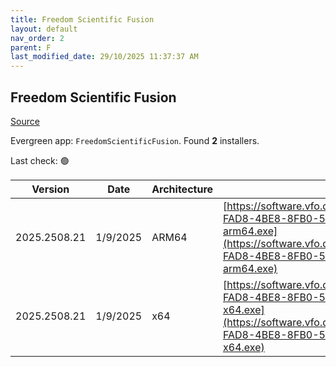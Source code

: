 ```yaml
---
title: Freedom Scientific Fusion
layout: default
nav_order: 2
parent: F
last_modified_date: 29/10/2025 11:37:37 AM
---
```


## Freedom Scientific Fusion

[Source](https://www.freedomscientific.com/products/software/fusion/)

Evergreen app: `FreedomScientificFusion`. Found **2** installers.

Last check: 🟢

| Version      | Date     | Architecture | URI                                                                                                                                                                                                                                                                      |
| ------------ | -------- | ------------ | ------------------------------------------------------------------------------------------------------------------------------------------------------------------------------------------------------------------------------------------------------------------------ |
| 2025.2508.21 | 1/9/2025 | ARM64        | [https://software.vfo.digital/Fusion/2025/2025.2508.21.400/25367EC3-FAD8-4BE8-8FB0-5A50E26578D0/F2025.2508.21.400-Offline-arm64.exe](https://software.vfo.digital/Fusion/2025/2025.2508.21.400/25367EC3-FAD8-4BE8-8FB0-5A50E26578D0/F2025.2508.21.400-Offline-arm64.exe) |
| 2025.2508.21 | 1/9/2025 | x64          | [https://software.vfo.digital/Fusion/2025/2025.2508.21.400/25367EC3-FAD8-4BE8-8FB0-5A50E26578D0/F2025.2508.21.400-Offline-x64.exe](https://software.vfo.digital/Fusion/2025/2025.2508.21.400/25367EC3-FAD8-4BE8-8FB0-5A50E26578D0/F2025.2508.21.400-Offline-x64.exe)     |
